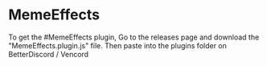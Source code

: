 # MemeEffects

To get the #MemeEffects plugin,
Go to the releases page and download the "MemeEffects.plugin.js" file. Then paste into the plugins folder on BetterDiscord / Vencord
